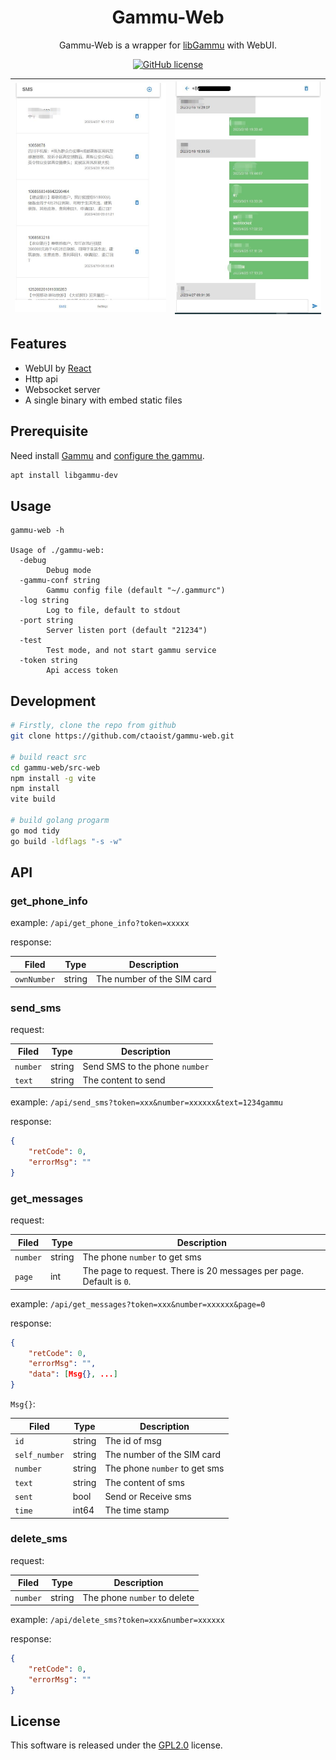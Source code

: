 <div align="center">

# Gammu-Web

Gammu-Web is a wrapper for [libGammu](https://github.com/gammu/gammu) with WebUI.

[![GitHub license](https://img.shields.io/github/license/ctaoist/gammu-web.svg)](https://github.com/ctaoist/gammu-web/blob/master/LICENSE)

![](screenshots/sms.jpg) | ![](screenshots/sms_chat.jpg)
--|--

</div>

## Features

- WebUI by [React](https://react.dev/)
- Http api
- Websocket server
- A single binary with embed static files

## Prerequisite

Need install [Gammu](https://github.com/gammu/gammu) and [configure the gammu](https://docs.gammu.org/quick/index.html#installing-gammu).

```sh
apt install libgammu-dev
```

## Usage

```
gammu-web -h

Usage of ./gammu-web:
  -debug
        Debug mode
  -gammu-conf string
        Gammu config file (default "~/.gammurc")
  -log string
        Log to file, default to stdout
  -port string
        Server listen port (default "21234")
  -test
        Test mode, and not start gammu service
  -token string
        Api access token
```

## Development

```sh
# Firstly, clone the repo from github
git clone https://github.com/ctaoist/gammu-web.git

# build react src
cd gammu-web/src-web
npm install -g vite
npm install
vite build

# build golang progarm
go mod tidy
go build -ldflags "-s -w"
```

## API

### get_phone_info

example: `/api/get_phone_info?token=xxxxx`

response:

Filed | Type | Description
 -- | -- | --
`ownNumber` | string | The number of the SIM card

### send_sms

request:

Filed | Type | Description
 -- | -- | --
`number` | string | Send SMS to the phone `number`
`text` | string | The content to send

example: `/api/send_sms?token=xxx&number=xxxxxx&text=1234gammu`

response:

```json
{
    "retCode": 0,
    "errorMsg": ""
}
```

### get_messages

request:

Filed | Type | Description
 -- | -- | --
`number` | string | The phone `number` to get sms
`page` | int | The page to request. There is 20 messages per page. Default is `0`.

example: `/api/get_messages?token=xxx&number=xxxxxx&page=0`

response:

```json
{
    "retCode": 0,
    "errorMsg": "",
    "data": [Msg{}, ...]
}
```

`Msg{}`:

Filed | Type | Description
 -- | -- | --
`id` | string | The id of msg
`self_number` | string | The number of the SIM card
`number` | string | The phone `number` to get sms
`text` | string | The content of sms
`sent` | bool | Send or Receive sms
`time` | int64 | The time stamp

### delete_sms

request:

Filed | Type | Description
 -- | -- | --
`number` | string | The phone `number` to delete

example: `/api/delete_sms?token=xxx&number=xxxxxx`

response:

```json
{
    "retCode": 0,
    "errorMsg": ""
}
```

## License

This software is released under the [GPL2.0](https://github.com/ctaoist/gammu-web/blob/master/LICENSE) license.